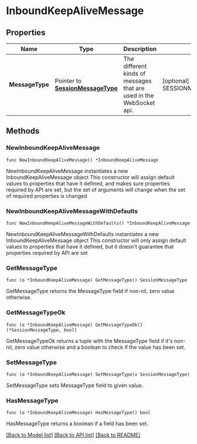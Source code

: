 # InboundKeepAliveMessage

## Properties

Name | Type | Description | Notes
------------ | ------------- | ------------- | -------------
**MessageType** | Pointer to [**SessionMessageType**](SessionMessageType.md) | The different kinds of messages that are used in the WebSocket api. | [optional] [readonly] [default to SESSIONMESSAGETYPE_KEEP_ALIVE]

## Methods

### NewInboundKeepAliveMessage

`func NewInboundKeepAliveMessage() *InboundKeepAliveMessage`

NewInboundKeepAliveMessage instantiates a new InboundKeepAliveMessage object
This constructor will assign default values to properties that have it defined,
and makes sure properties required by API are set, but the set of arguments
will change when the set of required properties is changed

### NewInboundKeepAliveMessageWithDefaults

`func NewInboundKeepAliveMessageWithDefaults() *InboundKeepAliveMessage`

NewInboundKeepAliveMessageWithDefaults instantiates a new InboundKeepAliveMessage object
This constructor will only assign default values to properties that have it defined,
but it doesn't guarantee that properties required by API are set

### GetMessageType

`func (o *InboundKeepAliveMessage) GetMessageType() SessionMessageType`

GetMessageType returns the MessageType field if non-nil, zero value otherwise.

### GetMessageTypeOk

`func (o *InboundKeepAliveMessage) GetMessageTypeOk() (*SessionMessageType, bool)`

GetMessageTypeOk returns a tuple with the MessageType field if it's non-nil, zero value otherwise
and a boolean to check if the value has been set.

### SetMessageType

`func (o *InboundKeepAliveMessage) SetMessageType(v SessionMessageType)`

SetMessageType sets MessageType field to given value.

### HasMessageType

`func (o *InboundKeepAliveMessage) HasMessageType() bool`

HasMessageType returns a boolean if a field has been set.


[[Back to Model list]](../README.md#documentation-for-models) [[Back to API list]](../README.md#documentation-for-api-endpoints) [[Back to README]](../README.md)



